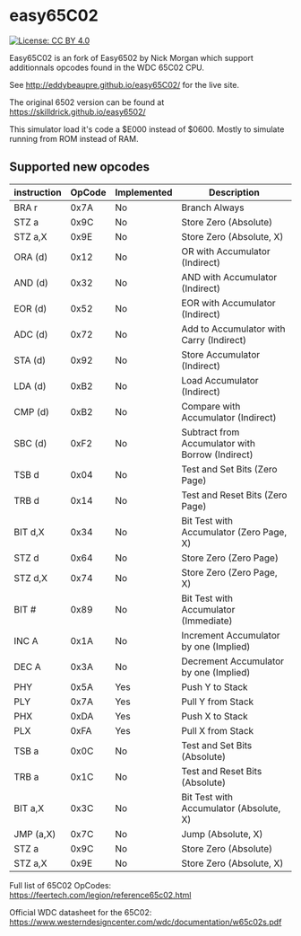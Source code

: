 # easy65C02
[![License: CC BY 4.0](https://img.shields.io/badge/License-CC%20BY%204.0-lightgrey.svg)](https://creativecommons.org/licenses/by/4.0/)

Easy65C02 is an fork of Easy6502 by Nick Morgan which support additionnals opcodes found in the WDC 65C02 CPU.

See http://eddybeaupre.github.io/easy65C02/ for the live site.

The original 6502 version can be found at https://skilldrick.github.io/easy6502/

This simulator load it's code a $E000 instead of $0600. Mostly to simulate running from ROM instead of RAM.

## Supported new opcodes

|instruction|OpCode|Implemented|Description|
|-----------|------|-----------|-----------|
|BRA r|0x7A|No|Branch Always|
|STZ a|0x9C|No|Store Zero (Absolute)|
|STZ a,X|0x9E|No|Store Zero (Absolute, X)|
|ORA (d)|0x12|No|OR with Accumulator (Indirect)|
|AND (d)|0x32|No|AND with Accumulator (Indirect)|
|EOR (d)|0x52|No|EOR with Accumulator (Indirect)|
|ADC (d)|0x72|No|Add to Accumulator with Carry (Indirect)|
|STA (d)|0x92|No|Store Accumulator (Indirect)|
|LDA (d)|0xB2|No|Load Accumulator (Indirect)|
|CMP (d)|0xB2|No|Compare with Accumulator (Indirect)|
|SBC (d)|0xF2|No|Subtract from Accumulator with Borrow (Indirect)|
|TSB d|0x04|No|Test and Set Bits (Zero Page)|
|TRB d|0x14|No|Test and Reset Bits (Zero Page)|
|BIT d,X|0x34|No|Bit Test with Accumulator (Zero Page, X)|
|STZ d|0x64|No|Store Zero (Zero Page)|
|STZ d,X|0x74|No|Store Zero (Zero Page, X)|
|BIT #|0x89|No|Bit Test with Accumulator (Immediate)|
|INC A|0x1A|No|Increment Accumulator by one (Implied)|
|DEC A|0x3A|No|Decrement Accumulator by one (Implied)|
|PHY|0x5A|Yes|Push Y to Stack|
|PLY|0x7A|Yes|Pull Y from Stack|
|PHX|0xDA|Yes|Push X to Stack|
|PLX|0xFA|Yes|Pull X from Stack|
|TSB a|0x0C|No|Test and Set Bits (Absolute)|
|TRB a|0x1C|No|Test and Reset Bits (Absolute)|
|BIT a,X|0x3C|No|Bit Test with Accumulator (Absolute, X)|
|JMP (a,X)|0x7C|No|Jump (Absolute, X)|
|STZ a|0x9C|No|Store Zero (Absolute)|
|STZ a,X|0x9E|No|Store Zero (Absolute, X)|

Full list of 65C02 OpCodes: https://feertech.com/legion/reference65c02.html

Official WDC datasheet for the 65C02: https://www.westerndesigncenter.com/wdc/documentation/w65c02s.pdf
